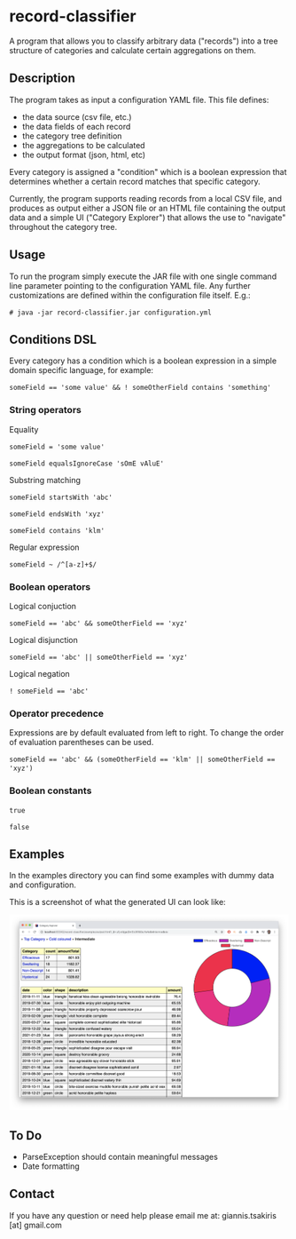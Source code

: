 # record-classifier

A program that allows you to classify arbitrary data
("records") into a tree structure of categories
and calculate certain aggregations on them.

## Description

The program takes as input a configuration YAML file. This file
defines:

- the data source (csv file, etc.)
- the data fields of each record
- the category tree definition
- the aggregations to be calculated
- the output format (json, html, etc)

Every category is assigned a "condition" which is a boolean
expression that determines whether a certain record matches
that specific category.

Currently, the program supports reading records from a local
CSV file, and produces as output either a JSON file or an
HTML file containing the output data and a simple UI
("Category Explorer") that allows the use to "navigate" throughout
the category tree.

## Usage

To run the program simply execute the JAR file with one
single command line parameter pointing to the configuration
YAML file. Any further customizations are defined within
the configuration file itself. E.g.:

```
# java -jar record-classifier.jar configuration.yml
```

## Conditions DSL

Every category has a condition which is a boolean expression in a
simple domain specific language, for example:

```
someField == 'some value' && ! someOtherField contains 'something'
```

### String operators

Equality

```
someField = 'some value'
```

```
someField equalsIgnoreCase 'sOmE vAluE'
```

Substring matching

```
someField startsWith 'abc'
```

```
someField endsWith 'xyz'
```

```
someField contains 'klm'
```

Regular expression

```
someField ~ /^[a-z]+$/
```

### Boolean operators

Logical conjuction

```
someField == 'abc' && someOtherField == 'xyz'
```

Logical disjunction

```
someField == 'abc' || someOtherField == 'xyz'
```

Logical negation

```
! someField == 'abc'
```

### Operator precedence

Expressions are by default evaluated from left to right. To change
the order of evaluation parentheses can be used.

```
someField == 'abc' && (someOtherField == 'klm' || someOtherField == 'xyz')
```

### Boolean constants

```
true
```

```
false
```

## Examples

In the examples directory you can find some examples with
dummy data and configuration.

This is a screenshot of what the generated UI can look like:

![Record Explorer UI Screenshot](examples/category-explorer-screenshot.png)

## To Do

- ParseException should contain meaningful messages
- Date formatting

## Contact

If you have any question or need help please email me at:
giannis.tsakiris [at] gmail.com
